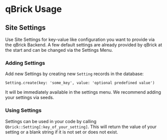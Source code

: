 # qBrick Usage

## Site Settings

Use Site Settings for key-value like configuration you want to provide via the
qBrick Backend.  A few default settings are already provided by qBrick at the
start and can be changed via the Settings Menu.

### Adding Settings

Add new Settings by creating new `Setting` records in the database:

```
Setting.create(key: 'some_key', value: 'optional predefined value')
```

It will be immediately available in the settings menu. We recommend adding your
settings via seeds.

### Using Settings

Settings can be used in your code by calling
`Qbrick::Setting[:key_of_your_setting]`.  This will return the value of your
setting or a blank string if it is not set or does not exist.
